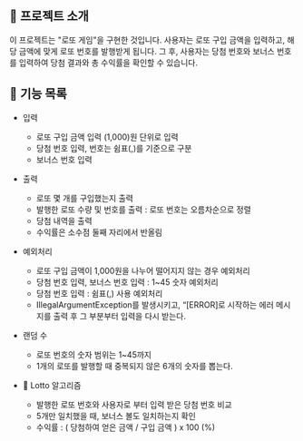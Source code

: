 ## 🙌 프로젝트 소개
이 프로젝트는 "로또 게임"을 구현한 것입니다.
사용자는 로또 구입 금액을 입력하고, 해당 금액에 맞게 로또 번호를 발행받게 됩니다. 
그 후, 사용자는 당첨 번호와 보너스 번호를 입력하여 당첨 결과와 총 수익률을 확인할 수 있습니다.

## 🎯 기능 목록

+ 입력
  + 로또 구입 금액 입력 (1,000)원 단위로 입력
  + 당첨 번호 입력, 번호는 쉼표(,)를 기준으로 구분
  + 보너스 번호 입력
  
+ 출력
    + 로또 몇 개를 구입했는지 출력
    + 발행한 로또 수량 및 번호를 출력 : 로또 번호는 오름차순으로 정렬
    + 당첨 내역을 출력
    + 수익률은 소수점 둘째 자리에서 반올림

+ 예외처리
  + 로또 구입 금액이 1,000원을 나누어 떨어지지 않는 경우 예외처리
  + 당첨 번호 입력, 보너스 번호 입력 : 1~45 숫자 예외처리
  + 당첨 번호 입력 : 쉼표(,) 사용 예외처리
  + IllegalArgumentException를 발생시키고, “[ERROR]로 시작하는 에러 메시지를 출력 후 그 부분부터 입력을 다시 받는다.

+ 랜덤 수
    + 로또 번호의 숫자 범위는 1~45까지
    + 1개의 로또를 발행할 때 중복되지 않은 6개의 숫자를 뽑는다.

+ 🎱 Lotto 알고리즘
    + 발행한 로또 번호와 사용자로 부터 입력 받은 당첨 번호 비교
    + 5개만 일치했을 때, 보너스 볼도 일치하는지 확인
    + 수익률 : ( 당첨하여 얻은 금액 / 구입 금액 ) x 100 (%)
